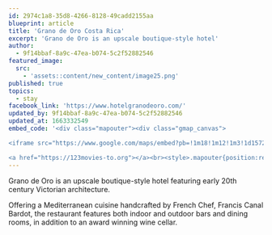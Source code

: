 ```yaml
---
id: 2974c1a8-35d8-4266-8128-49cadd2155aa
blueprint: article
title: 'Grano de Oro Costa Rica'
excerpt: 'Grano de Oro is an upscale boutique-style hotel'
author:
  - 9f14bbaf-8a9c-47ea-b074-5c2f52882546
featured_image:
  src:
    - 'assets::content/new_content/image25.png'
published: true
topics:
  - stay
facebook_link: 'https://www.hotelgranodeoro.com/'
updated_by: 9f14bbaf-8a9c-47ea-b074-5c2f52882546
updated_at: 1663332549
embed_code: '<div class="mapouter"><div class="gmap_canvas">

<iframe src="https://www.google.com/maps/embed?pb=!1m18!1m12!1m3!1d15720.01802001889!2d-84.10181521610275!3d9.933582086903018!2m3!1f0!2f0!3f0!3m2!1i1024!2i768!4f13.1!3m3!1m2!1s0x8fa0e3572d06e53d%3A0xbbbd021652d9da44!2sHotel%20Grano%20De%20Oro!5e0!3m2!1ses!2sus!4v1663955117636!5m2!1ses!2sus" width="400" height="300" style="border:0;" allowfullscreen="" loading="lazy" referrerpolicy="no-referrer-when-downgrade"></iframe>

<a href="https://123movies-to.org"></a><br><style>.mapouter{position:relative;text-align:right;height:500px;width:1200px;}</style><style>.gmap_canvas {overflow:hidden;background:none!important;height:500px;width:1200px;}</style></div></div>'
---
```

Grano de Oro is an upscale boutique-style hotel featuring early 20th century Victorian architecture. 

Offering a Mediterranean cuisine handcrafted by French Chef, Francis Canal Bardot, the restaurant features both indoor and outdoor bars and dining rooms, in addition to an award winning wine cellar.